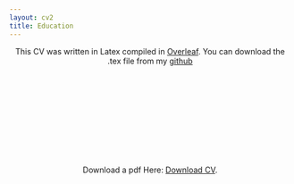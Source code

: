 ```yaml
---
layout: cv2
title: Education
---
```

<p align="center">
This CV was written in Latex compiled in <a href="https://www.overleaf.com">Overleaf</a>. You can download the .tex file from my 
<a href="https://jesusthebotanist.github.io/assets/code/cv.tex">github</a> 

<p align="center">
<object data="https://jesusthebotanist.github.io/assets/pdfs/CV_Aug2019.pdf" type="application/pdf" width="700px" height="700px">
    <embed src="https://drive.google.com/viewerng/viewer?embedded=true&url=https://jesusthebotanist.github.io/assets/pdfs/CV_Martinez-Gomez_March2021.pdf">
        <p> Download a pdf Here: <a href="https://jesusthebotanist.github.io/assets/pdfs/CV_Martinez-Gomez_March2021.pdf">Download CV</a>.</p>
</object>


